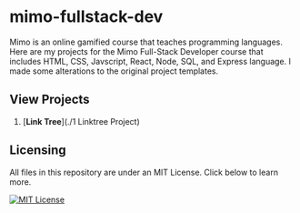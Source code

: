 # mimo-fullstack-dev
Mimo is an online gamified course that teaches programming languages. Here are my projects for the Mimo Full-Stack Developer course that includes HTML, CSS, Javscript, React, Node, SQL, and Express language. I made some alterations to the original project templates.

## View Projects
1. [**Link Tree**](./1 Linktree Project)

## Licensing

All files in this repository are under an MIT License. Click below to learn more.

[![MIT License](https://img.shields.io/badge/License-MIT-green.svg)](https://choosealicense.com/licenses/mit/)
